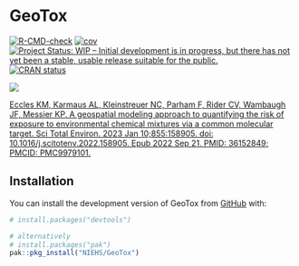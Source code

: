 
<!-- README.md is generated from README.Rmd. Please edit that file -->

# GeoTox

<!-- badges: start -->
[![R-CMD-check](https://github.com/NIEHS/GeoTox/actions/workflows/check-release.yaml/badge.svg)](https://github.com/NIEHS/GeoTox/actions/workflows/check-release.yaml)
[![cov](https://NIEHS.github.io/GeoTox/badges/coverage.svg)](https://github.com/NIEHS/GeoTox/actions)
[![Project Status: WIP – Initial development is in progress, but there has not yet been a stable, usable release suitable for the public.](https://www.repostatus.org/badges/latest/wip.svg)](https://www.repostatus.org/#wip)
[![CRAN
status](https://www.r-pkg.org/badges/version/GeoTox)](https://CRAN.R-project.org/package=GeoTox)

<!-- badges: end -->

![](https://codecov.io/github/Spatiotemporal-Exposures-and-Toxicology/GeoTox/graphs/icicle.svg?token=I1L9BZJ58Y)


[Eccles KM, Karmaus AL, Kleinstreuer NC, Parham F, Rider CV, Wambaugh
JF, Messier KP. A geospatial modeling approach to quantifying the risk
of exposure to environmental chemical mixtures via a common molecular
target. Sci Total Environ. 2023 Jan 10;855:158905. doi:
10.1016/j.scitotenv.2022.158905. Epub 2022 Sep 21. PMID: 36152849;
PMCID: PMC9979101.](https://pubmed.ncbi.nlm.nih.gov/36152849/)

## Installation

You can install the development version of GeoTox from
[GitHub](https://github.com/) with:

``` r
# install.packages("devtools")

# alternatively
# install.packages("pak")
pak::pkg_install("NIEHS/GeoTox")
```
